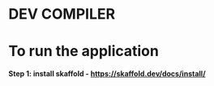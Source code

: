 # DEV COMPILER


# To run the application

<b> Step 1: install skaffold - https://skaffold.dev/docs/install/ </b>
